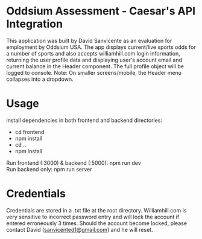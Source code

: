 # Oddsium Assessment - Caesar's API Integration

This application was built by David Sanvicente as an evaluation for employment by Oddsium USA. The app displays current/live sports odds for a number of sports and also accepts williamhill.com login information, returning the user profile data and displaying user's account email and current balance in the Header component. The full profile object will be logged to console. Note: On smaller screens/mobile, the Header menu collapses into a dropdown.

# Usage

install dependencies in both frontend and backend directories:

- cd frontend
- npm install
- cd ..
- npm install

Run frontend (:3000) & backend (:5000): npm run dev<br />
Run backend only: npm run server

# Credentials

Credentials are stored in a .txt file at the root directory. Williamhill.com is very sensitive to incorrect password entry and will lock the account if entered erroneously 3 times. Should the account become locked, please contact David (sanvicented1@gmail.com) and he will reset.
